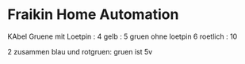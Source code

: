 # Fraikin Home Automation

KAbel
Gruene mit Loetpin : 4
gelb : 5
gruen ohne loetpin 6
roetlich : 10

2 zusammen blau und rotgruen:
gruen ist 5v